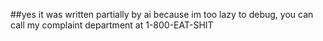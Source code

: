 ##yes it was written partially by ai because im too lazy to debug, you can call my complaint department at 1-800-EAT-SHIT
